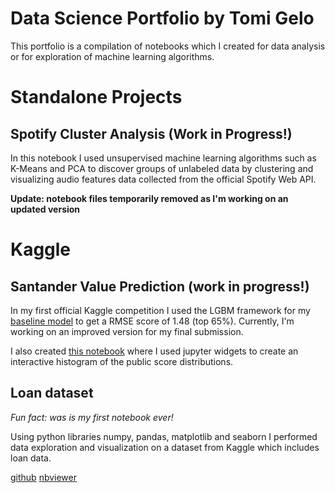 # Data Science Portfolio by Tomi Gelo

This portfolio is a compilation of notebooks which I created for data analysis or for exploration of machine learning algorithms.

# Standalone Projects

## Spotify Cluster Analysis (Work in Progress!)

In this notebook I used unsupervised machine learning algorithms such as K-Means and PCA to discover groups of unlabeled data by clustering and visualizing audio features data collected from the official Spotify Web API.

**Update: notebook files temporarily removed as I'm working on an updated version**

# Kaggle

## Santander Value Prediction (work in progress!)

In my first official Kaggle competition I used the LGBM framework for my [baseline model](https://www.kaggle.com/tomigelo/benchmark-model-with-lgbm-1-48) to get a RMSE score of 1.48 (top 65%). Currently, I'm working on an improved version for my final submission.

I also created [this notebook](https://github.com/tgel0/data-science-portfolio/blob/master/Notebooks/leaderboard.ipynb) where I used jupyter widgets to create an interactive histogram of the public score distributions. 

## Loan dataset

*Fun fact: was is my first notebook ever!*

Using python libraries numpy, pandas, matplotlib and seaborn I performed data exploration and visualization on a dataset from Kaggle which includes loan data.

[github](https://github.com/tgel0/data-science-portfolio/blob/master/Notebooks/LoanDataNotebook.ipynb) [nbviewer](http://nbviewer.jupyter.org/github/tgel0/data-science-portfolio/blob/master/Notebooks/LoanDataNotebook.ipynb)
